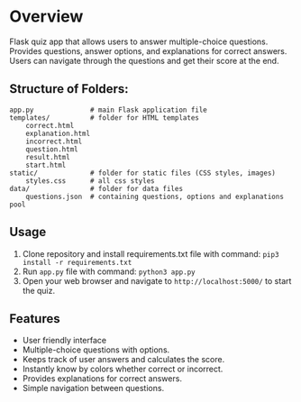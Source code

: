 # Overview

Flask quiz app that allows users to answer multiple-choice questions. Provides questions, answer options, and explanations for correct answers. 
Users can navigate through the questions and get their score at the end.

## Structure of Folders:

    app.py              # main Flask application file
    templates/          # folder for HTML templates
        correct.html
        explanation.html
        incorrect.html
        question.html
        result.html
        start.html
    static/             # folder for static files (CSS styles, images)
        styles.css      # all css styles
    data/               # folder for data files
        questions.json  # containing questions, options and explanations pool


## Usage
1. Clone repository and install requirements.txt file with command: `pip3 install -r requirements.txt`
2. Run `app.py` file with command: `python3 app.py`
4. Open your web browser and navigate to `http://localhost:5000/` to start the quiz.

## Features
- User friendly interface
- Multiple-choice questions with options.
- Keeps track of user answers and calculates the score.
- Instantly know by colors whether correct or incorrect.
- Provides explanations for correct answers.
- Simple navigation between questions.


